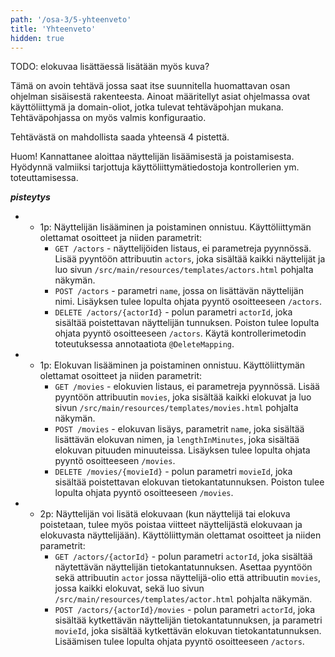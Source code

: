```yaml
---
path: '/osa-3/5-yhteenveto'
title: 'Yhteenveto'
hidden: true
---
```




<programming-exercise name='Movie database (4 osaa)'>

TODO: elokuvaa lisättäessä lisätään myös kuva?

Tämä on avoin tehtävä jossa saat itse suunnitella huomattavan osan ohjelman sisäisestä rakenteesta. Ainoat määritellyt asiat ohjelmassa ovat käyttöliittymä ja domain-oliot, jotka tulevat tehtäväpohjan mukana. Tehtäväpohjassa on myös valmis konfiguraatio.

Tehtävästä on mahdollista saada yhteensä 4 pistettä.

Huom! Kannattanee aloittaa näyttelijän lisäämisestä ja poistamisesta. Hyödynnä valmiiksi tarjottuja käyttöliittymätiedostoja kontrollerien ym. toteuttamisessa.

<strong><em>pisteytys</em></strong>


- + 1p: Näyttelijän lisääminen ja poistaminen onnistuu. Käyttöliittymän olettamat osoitteet ja niiden parametrit:<br/>
    - `GET /actors` - näyttelijöiden listaus, ei parametreja pyynnössä. Lisää pyyntöön attribuutin `actors`, joka sisältää kaikki näyttelijät ja luo sivun `/src/main/resources/templates/actors.html` pohjalta näkymän.
    - `POST /actors` - parametri `name`, jossa on lisättävän näyttelijän nimi. Lisäyksen tulee lopulta ohjata pyyntö osoitteeseen `/actors`.
    - `DELETE /actors/{actorId}` - polun parametri `actorId`, joka sisältää poistettavan näyttelijän tunnuksen. Poiston tulee lopulta ohjata pyyntö osoitteeseen `/actors`. Käytä kontrollerimetodin toteutuksessa annotaatiota `@DeleteMapping`.
- + 1p: Elokuvan lisääminen ja poistaminen onnistuu. Käyttöliittymän olettamat osoitteet ja niiden parametrit:<br/>
    - `GET /movies` - elokuvien listaus, ei parametreja pyynnössä. Lisää pyyntöön attribuutin `movies`, joka sisältää kaikki elokuvat ja luo sivun `/src/main/resources/templates/movies.html` pohjalta näkymän.
    - `POST /movies` - elokuvan lisäys, parametrit `name`, joka sisältää lisättävän elokuvan nimen, ja `lengthInMinutes`, joka sisältää elokuvan pituuden minuuteissa. Lisäyksen tulee lopulta ohjata pyyntö osoitteeseen `/movies`.
    - `DELETE /movies/{movieId}` - polun parametri `movieId`, joka sisältää poistettavan elokuvan tietokantatunnuksen. Poiston tulee lopulta ohjata pyyntö osoitteeseen `/movies`.
- + 2p: Näyttelijän voi lisätä elokuvaan (kun näyttelijä tai elokuva poistetaan, tulee myös poistaa viitteet näyttelijästä elokuvaan ja elokuvasta näyttelijään). Käyttöliittymän olettamat osoitteet ja niiden parametrit:<br/>
    - `GET /actors/{actorId}` - polun parametri `actorId`, joka sisältää näytettävän näyttelijän tietokantatunnuksen. Asettaa pyyntöön sekä attribuutin `actor` jossa näyttelijä-olio että attribuutin `movies`, jossa kaikki elokuvat, sekä luo sivun `/src/main/resources/templates/actor.html` pohjalta näkymän.
    - `POST /actors/{actorId}/movies` - polun parametri `actorId`, joka sisältää kytkettävän näyttelijän tietokantatunnuksen, ja parametri `movieId`, joka sisältää kytkettävän elokuvan tietokantatunnuksen. Lisäämisen tulee lopulta ohjata pyyntö osoitteeseen `/actors`.

</programming-exercise>
